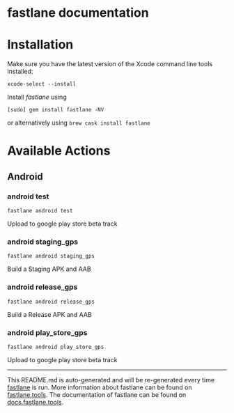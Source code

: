 fastlane documentation
================
# Installation

Make sure you have the latest version of the Xcode command line tools installed:

```
xcode-select --install
```

Install _fastlane_ using
```
[sudo] gem install fastlane -NV
```
or alternatively using `brew cask install fastlane`

# Available Actions
## Android
### android test
```
fastlane android test
```
Upload to google play store beta track
### android staging_gps
```
fastlane android staging_gps
```
Build a Staging APK and AAB
### android release_gps
```
fastlane android release_gps
```
Build a Release APK and AAB
### android play_store_gps
```
fastlane android play_store_gps
```
Upload to google play store beta track

----

This README.md is auto-generated and will be re-generated every time [fastlane](https://fastlane.tools) is run.
More information about fastlane can be found on [fastlane.tools](https://fastlane.tools).
The documentation of fastlane can be found on [docs.fastlane.tools](https://docs.fastlane.tools).
